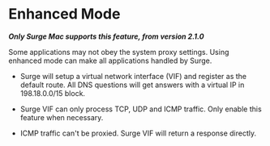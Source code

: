 # Enhanced Mode

***Only Surge Mac supports this feature, from version 2.1.0***

Some applications may not obey the system proxy settings. Using enhanced mode can make all applications handled by Surge.

- Surge will setup a virtual network interface (VIF) and register as the default route. All DNS questions will get answers with a virtual IP in 198.18.0.0/15 block.

- Surge VIF can only process TCP, UDP and ICMP traffic. Only enable this feature when necessary.

- ICMP traffic can't be proxied. Surge VIF will return a response directly.


